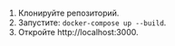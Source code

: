 1. Клонируйте репозиторий.
2. Запустите: `docker-compose up --build`.
3. Откройте http://localhost:3000.